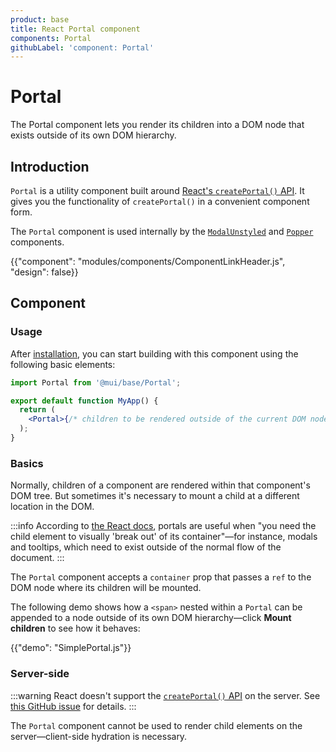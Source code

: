 ```yaml
---
product: base
title: React Portal component
components: Portal
githubLabel: 'component: Portal'
---
```


# Portal

<p class="description">The Portal component lets you render its children into a DOM node that exists outside of its own DOM hierarchy.</p>

## Introduction

`Portal` is a utility component built around [React's `createPortal()` API](https://reactjs.org/docs/portals.html). It gives you the functionality of `createPortal()` in a convenient component form.

The `Portal` component is used internally by the [`ModalUnstyled`](/base/react-modal/) and [`Popper`](/base/react-popper/) components.

{{"component": "modules/components/ComponentLinkHeader.js", "design": false}}

## Component

### Usage

After [installation](/base/getting-started/installation/), you can start building with this component using the following basic elements:

```jsx
import Portal from '@mui/base/Portal';

export default function MyApp() {
  return (
    <Portal>{/* children to be rendered outside of the current DOM node */}</Portal>
  );
}
```

### Basics

Normally, children of a component are rendered within that component's DOM tree. But sometimes it's necessary to mount a child at a different location in the DOM.

:::info
According to [the React docs](https://reactjs.org/docs/portals.html), portals are useful when "you need the child element to visually 'break out' of its container"—for instance, modals and tooltips, which need to exist outside of the normal flow of the document.
:::

The `Portal` component accepts a `container` prop that passes a `ref` to the DOM node where its children will be mounted.

The following demo shows how a `<span>` nested within a `Portal` can be appended to a node outside of its own DOM hierarchy—click **Mount children** to see how it behaves:

{{"demo": "SimplePortal.js"}}

### Server-side

:::warning
React doesn't support the [`createPortal()` API](https://reactjs.org/docs/portals.html) on the server. See [this GitHub issue](https://github.com/facebook/react/issues/13097) for details.
:::

The `Portal` component cannot be used to render child elements on the server—client-side hydration is necessary.
